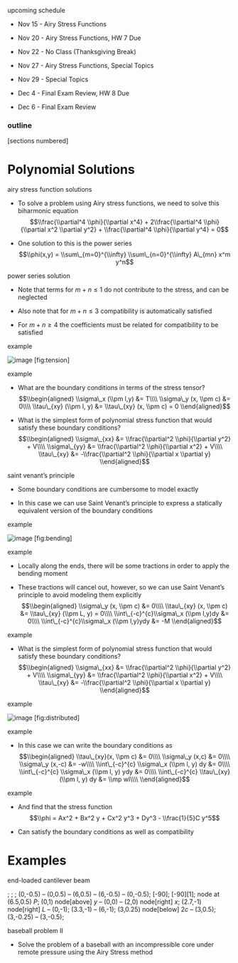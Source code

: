 <span>upcoming schedule</span>

-   Nov 15 - Airy Stress Functions

-   Nov 20 - Airy Stress Functions, HW 7 Due

-   Nov 22 - No Class (Thanksgiving Break)

-   Nov 27 - Airy Stress Functions, Special Topics

-   Nov 29 - Special Topics

-   Dec 4 - Final Exam Review, HW 8 Due

-   Dec 6 - Final Exam Review

### outline

\[sections numbered\]

Polynomial Solutions
====================

<span>airy stress function solutions</span>

-   To solve a problem using Airy stress functions, we need to solve this biharmonic equation
    $$\\frac{\\partial^4 \\phi}{\\partial x^4} + 2\\frac{\\partial^4 \\phi}{\\partial x^2 \\partial y^2} + \\frac{\\partial^4 \\phi}{\\partial y^4} = 0$$

-   One solution to this is the power series
    $$\\phi(x,y) = \\sum\_{m=0}^{\\infty} \\sum\_{n=0}^{\\infty} A\_{mn} x^m y^n$$

<span>power series solution</span>

-   Note that terms for *m* + *n* ≤ 1 do not contribute to the stress, and can be neglected

-   Also note that for *m* + *n* ≤ 3 compatibility is automatically satisfied

-   For *m* + *n* ≥ 4 the coefficients must be related for compatibility to be satisfied

<span>example</span>

<img src="tension" alt="image" /> \[fig:tension\]

<span>example</span>

-   What are the boundary conditions in terms of the stress tensor?
    $$\\begin{aligned}
            \\sigma\_x (\\pm l,y) &= T\\\\
            \\sigma\_y (x, \\pm c) &= 0\\\\
            \\tau\_{xy} (\\pm l, y) &= \\tau\_{xy} (x, \\pm c) = 0
            \\end{aligned}$$

-   What is the simplest form of polynomial stress function that would satisfy these boundary conditions?
    $$\\begin{aligned}
            \\sigma\_{xx} &= \\frac{\\partial^2 \\phi}{\\partial y^2} + V\\\\
            \\sigma\_{yy} &= \\frac{\\partial^2 \\phi}{\\partial x^2} + V\\\\
            \\tau\_{xy} &= -\\frac{\\partial^2 \\phi}{\\partial x \\partial y}
            \\end{aligned}$$

<span>saint venant’s principle</span>

-   Some boundary conditions are cumbersome to model exactly

-   In this case we can use Saint Venant’s principle to express a statically equivalent version of the boundary conditions

<span>example</span>

<img src="bending" alt="image" /> \[fig:bending\]

<span>example</span>

-   Locally along the ends, there will be some tractions in order to apply the bending moment

-   These tractions will cancel out, however, so we can use Saint Venant’s principle to avoid modeling them explicitly
    $$\\begin{aligned}
            \\sigma\_y (x, \\pm c) &= 0\\\\
            \\tau\_{xy} (x, \\pm c) &= \\tau\_{xy} (\\pm L, y) = 0\\\\
            \\int\_{-c}^{c}\\sigma\_x (\\pm l,y)dy &= 0\\\\
            \\int\_{-c}^{c}\\sigma\_x (\\pm l,y)ydy &= -M
            \\end{aligned}$$

<span>example</span>

-   What is the simplest form of polynomial stress function that would satisfy these boundary conditions?
    $$\\begin{aligned}
            \\sigma\_{xx} &= \\frac{\\partial^2 \\phi}{\\partial y^2} + V\\\\
            \\sigma\_{yy} &= \\frac{\\partial^2 \\phi}{\\partial x^2} + V\\\\
            \\tau\_{xy} &= -\\frac{\\partial^2 \\phi}{\\partial x \\partial y}
            \\end{aligned}$$

<span>example</span>

<img src="distributed" alt="image" /> \[fig:distributed\]

<span>example</span>

-   In this case we can write the boundary conditions as
    $$\\begin{aligned}
            \\tau\_{xy}(x, \\pm c) &= 0\\\\
            \\sigma\_y (x,c) &= 0\\\\
            \\sigma\_y (x,-c) &= -w\\\\
            \\int\_{-c}^{c} \\sigma\_x (\\pm l, y) dy &= 0\\\\
            \\int\_{-c}^{c} \\sigma\_x (\\pm l, y) ydy &= 0\\\\
            \\int\_{-c}^{c} \\tau\_{xy} (\\pm l, y) dy &= \\mp wl\\\\
            \\end{aligned}$$

<span>example</span>

-   And find that the stress function
    $$\\phi = Ax^2 + Bx^2 y + Cx^2 y^3 + Dy^3 - \\frac{1}{5}C y^5$$

-   Can satisfy the boundary conditions as well as compatibility

Examples
========

<span>end-loaded cantilever beam</span>

; ; ; (0,-0.5) – (0,0.5) – (6,0.5) – (6,-0.5) – (0,-0.5); \[-90\]; \[-90\]\[1\]; node at (6.5,0.5) <span>*P*</span>; (0,1) node\[above\] <span>*y*</span> – (0,0) – (2,0) node\[right\] <span>*x*</span>; (2.7,-1) node\[right\] <span>*L*</span> – (0,-1); (3.3,-1) – (6,-1); (3,0.25) node\[below\] <span>2*c*</span> – (3,0.5); (3,-0.25) – (3,-0.5);

<span>baseball problem II</span>

-   Solve the problem of a baseball with an incompressible core under remote pressure using the Airy Stress method


